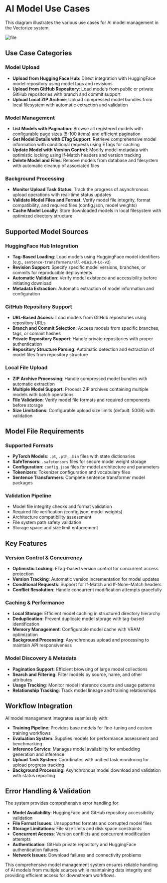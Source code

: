 # AI Model Use Cases

This diagram illustrates the various use cases for AI model management in the Vectorize system.

![file](out/use-cases-models.svg)

## Use Case Categories

### Model Upload

- **Upload from Hugging Face Hub**: Direct integration with HuggingFace model repository using model tags and revisions
- **Upload from GitHub Repository**: Load models from public or private GitHub repositories with branch and commit support
- **Upload Local ZIP Archive**: Upload compressed model bundles from local filesystem with automatic extraction and validation

### Model Management

- **List Models with Pagination**: Browse all registered models with configurable page sizes (5-100 items) and efficient pagination
- **Get Model Details with ETag Support**: Retrieve comprehensive model information with conditional requests using ETags for caching
- **Update Model with Version Control**: Modify model metadata with optimistic locking using If-Match headers and version tracking
- **Delete Model and Files**: Remove models from database and filesystem with automatic cleanup of associated files

### Background Processing

- **Monitor Upload Task Status**: Track the progress of asynchronous upload operations with real-time status updates
- **Validate Model Files and Format**: Verify model file integrity, format compatibility, and required files (config.json, model weights)
- **Cache Model Locally**: Store downloaded models in local filesystem with optimized directory structure

## Supported Model Sources

### HuggingFace Hub Integration

- **Tag-Based Loading**: Load models using HuggingFace model identifiers (e.g., `sentence-transformers/all-MiniLM-L6-v2`)
- **Revision Support**: Specify specific model versions, branches, or commits for reproducible deployments
- **Automatic Validation**: Verify model existence and accessibility before initiating download
- **Metadata Extraction**: Automatic extraction of model information and configuration

### GitHub Repository Support

- **URL-Based Access**: Load models from GitHub repositories using repository URLs
- **Branch and Commit Selection**: Access models from specific branches, tags, or commit hashes
- **Private Repository Support**: Handle private repositories with proper authentication
- **Repository Structure Parsing**: Automatic detection and extraction of model files from repository structure

### Local File Upload

- **ZIP Archive Processing**: Handle compressed model bundles with automatic extraction
- **Multiple Model Support**: Process ZIP archives containing multiple models with batch operations
- **File Validation**: Verify model file formats and required components before storage
- **Size Limitations**: Configurable upload size limits (default: 50GB) with validation

## Model File Requirements

### Supported Formats

- **PyTorch Models**: `.pt`, `.pth`, `.bin` files with state dictionaries
- **SafeTensors**: `.safetensors` files for secure model weight storage
- **Configuration**: `config.json` files for model architecture and parameters
- **Tokenizers**: Tokenizer configuration and vocabulary files
- **Sentence Transformers**: Complete sentence transformer model packages

### Validation Pipeline

- Model file integrity checks and format validation
- Required file verification (config.json, model weights)
- Architecture compatibility assessment
- File system path safety validation
- Storage space and size limit enforcement

## Key Features

### Version Control & Concurrency

- **Optimistic Locking**: ETag-based version control for concurrent access protection
- **Version Tracking**: Automatic version incrementation for model updates
- **Conditional Requests**: Support for If-Match and If-None-Match headers
- **Conflict Resolution**: Handle concurrent modification attempts gracefully

### Caching & Performance

- **Local Storage**: Efficient model caching in structured directory hierarchy
- **Deduplication**: Prevent duplicate model storage with tag-based identification
- **Memory Management**: Configurable model cache with VRAM optimization
- **Background Processing**: Asynchronous upload and processing to maintain API responsiveness

### Model Discovery & Metadata

- **Pagination Support**: Efficient browsing of large model collections
- **Search and Filtering**: Filter models by source, name, and other attributes
- **Usage Tracking**: Monitor model inference counts and usage patterns
- **Relationship Tracking**: Track model lineage and training relationships

## Workflow Integration

AI model management integrates seamlessly with:

- **Training Pipeline**: Provides base models for fine-tuning and custom training workflows
- **Evaluation System**: Supplies models for performance assessment and benchmarking
- **Inference Service**: Manages model availability for embedding generation and inference
- **Upload Task System**: Coordinates with unified task monitoring for upload progress tracking
- **Background Processing**: Asynchronous model download and validation with status reporting

## Error Handling & Validation

The system provides comprehensive error handling for:

- **Model Availability**: HuggingFace and GitHub repository accessibility validation
- **File Format Issues**: Unsupported formats and corrupted model files
- **Storage Limitations**: File size limits and disk space constraints
- **Concurrent Access**: Version conflicts and concurrent modification attempts
- **Authentication**: GitHub private repository and HuggingFace authentication failures
- **Network Issues**: Download failures and connectivity problems

This comprehensive model management system ensures reliable handling of AI models from multiple sources while maintaining data integrity and providing efficient access for downstream workflows.
